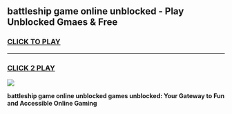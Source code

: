 
## battleship game online unblocked - Play Unblocked Gmaes & Free
<h3>
<a href="https://news.freeplayer.one?title=battleship_game_online_unblocked&ref=16F">CLICK TO PLAY</a></h3>
<hr>

<h3>
<a href="https://news.freeplayer.one?title=battleship_game_online_unblocked&ref=16F">CLICK 2 PLAY</a>
  
</h3>

<a href="https://news.freeplayer.one?title=battleship_game_online_unblocked&ref=16F/"><img src="https://clearcache.store/games.png"></a>


**battleship game online unblocked games unblocked: Your Gateway to Fun and Accessible Online Gaming**
